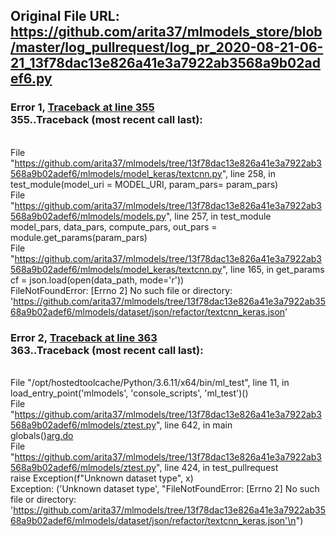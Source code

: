 ## Original File URL: https://github.com/arita37/mlmodels_store/blob/master/log_pullrequest/log_pr_2020-08-21-06-21_13f78dac13e826a41e3a7922ab3568a9b02adef6.py


### Error 1, [Traceback at line 355](https://github.com/arita37/mlmodels_store/blob/master/log_pullrequest/log_pr_2020-08-21-06-21_13f78dac13e826a41e3a7922ab3568a9b02adef6.py#L355)<br />355..Traceback (most recent call last):
<br />  File "https://github.com/arita37/mlmodels/tree/13f78dac13e826a41e3a7922ab3568a9b02adef6/mlmodels/model_keras/textcnn.py", line 258, in <module>
<br />    test_module(model_uri = MODEL_URI, param_pars= param_pars)
<br />  File "https://github.com/arita37/mlmodels/tree/13f78dac13e826a41e3a7922ab3568a9b02adef6/mlmodels/models.py", line 257, in test_module
<br />    model_pars, data_pars, compute_pars, out_pars = module.get_params(param_pars)
<br />  File "https://github.com/arita37/mlmodels/tree/13f78dac13e826a41e3a7922ab3568a9b02adef6/mlmodels/model_keras/textcnn.py", line 165, in get_params
<br />    cf = json.load(open(data_path, mode='r'))
<br />FileNotFoundError: [Errno 2] No such file or directory: 'https://github.com/arita37/mlmodels/tree/13f78dac13e826a41e3a7922ab3568a9b02adef6/mlmodels/dataset/json/refactor/textcnn_keras.json'



### Error 2, [Traceback at line 363](https://github.com/arita37/mlmodels_store/blob/master/log_pullrequest/log_pr_2020-08-21-06-21_13f78dac13e826a41e3a7922ab3568a9b02adef6.py#L363)<br />363..Traceback (most recent call last):
<br />  File "/opt/hostedtoolcache/Python/3.6.11/x64/bin/ml_test", line 11, in <module>
<br />    load_entry_point('mlmodels', 'console_scripts', 'ml_test')()
<br />  File "https://github.com/arita37/mlmodels/tree/13f78dac13e826a41e3a7922ab3568a9b02adef6/mlmodels/ztest.py", line 642, in main
<br />    globals()[arg.do](arg)
<br />  File "https://github.com/arita37/mlmodels/tree/13f78dac13e826a41e3a7922ab3568a9b02adef6/mlmodels/ztest.py", line 424, in test_pullrequest
<br />    raise Exception(f"Unknown dataset type", x)
<br />Exception: ('Unknown dataset type', "FileNotFoundError: [Errno 2] No such file or directory: 'https://github.com/arita37/mlmodels/tree/13f78dac13e826a41e3a7922ab3568a9b02adef6/mlmodels/dataset/json/refactor/textcnn_keras.json'\n")
